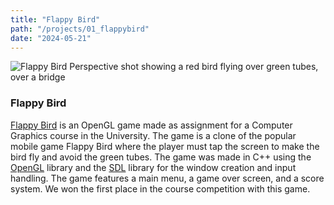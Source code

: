 ```yaml
---
title: "Flappy Bird"
path: "/projects/01_flappybird"
date: "2024-05-21"
---
```


<imgwrapper style="{ background-color: #668a81; }">
  <img src="/projects/flappybird.jpg" alt="Flappy Bird Perspective shot showing a red bird flying over green tubes, over a bridge">
</imgwrapper>

### Flappy Bird

[Flappy Bird](https://github.com/igui/FlappyBird) is an OpenGL game made as assignment for a Computer Graphics course
in the University. The game is a clone of the popular mobile game Flappy Bird
where the player must tap the screen to make the bird fly and avoid the green
tubes. The game was made in C++ using the [OpenGL](https://www.opengl.org/)
library and the [SDL](https://www.libsdl.org/) library for the window
creation and input handling. The game features a main menu, a game over screen,
and a score system. We won the first place in the course competition with this game.
